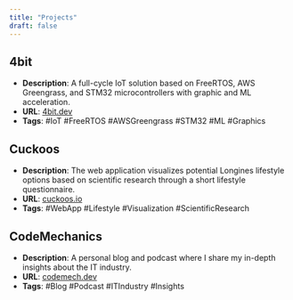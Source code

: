 ```yaml
---
title: "Projects"
draft: false
---
```


## 4bit

- **Description**: A full-cycle IoT solution based on FreeRTOS, AWS Greengrass, and STM32 microcontrollers with graphic and ML acceleration.
- **URL**: [4bit.dev](https://4bit.dev)
- **Tags**: #IoT #FreeRTOS #AWSGreengrass #STM32 #ML #Graphics

## Cuckoos

- **Description**: The web application visualizes potential Longines lifestyle options based on scientific research through a short lifestyle questionnaire.
- **URL**: [cuckoos.io](https://cuckoos.io)
- **Tags**: #WebApp #Lifestyle #Visualization #ScientificResearch

## CodeMechanics

- **Description**: A personal blog and podcast where I share my in-depth insights about the IT industry.
- **URL**: [codemech.dev](https://codemech.dev)
- **Tags**: #Blog #Podcast #ITIndustry #Insights